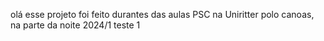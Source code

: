 olá esse projeto foi feito durantes das aulas PSC na Uniritter polo canoas, na parte da noite 2024/1
teste 1